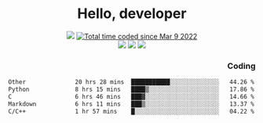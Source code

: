 # <div align='center' >Hello, developer</div>

<div align='center'>
  <a ><img src="https://img.shields.io/badge/dynamic/json?url=https%3A%2F%2Fapi.swo.moe%2Fstats%2Fgithub%2FFree-Aaron-Li&query=count&color=181717&label=GitHub&labelColor=282c34&logo=github&suffix=+follows&cacheSeconds=3600"></a>
  <a href="https://wakatime.com/@fe40087f-8eae-48dc-9950-ad0633db1591"><img src="https://wakatime.com/badge/user/fe40087f-8eae-48dc-9950-ad0633db1591.svg" alt="Total time coded since Mar 9 2022" /></a>
</div>
<div align='center'>
  <a><img src="https://img.shields.io/badge/Rookie-blue?style=plastic&logo=c&logoColor=blue&labelColor=F5B7DB"></a>
  <a><img src="https://img.shields.io/badge/Rookie-blue?style=plastic&logo=c%2B%2B&logoColor=blue&labelColor=F5B7DB"></a> 
  <a><img src="https://img.shields.io/badge/Rookie-blue?style=plastic&logo=python&logoColor=blue&labelColor=F5B7DB"></a> 
</div>

<div align='right'>
  <h3>Coding</h3>
</div>

<!--START_SECTION:waka-->

```txt
Other              20 hrs 28 mins  ███████████░░░░░░░░░░░░░░   44.26 %
Python             8 hrs 15 mins   ████▒░░░░░░░░░░░░░░░░░░░░   17.86 %
C                  6 hrs 46 mins   ███▓░░░░░░░░░░░░░░░░░░░░░   14.66 %
Markdown           6 hrs 11 mins   ███▒░░░░░░░░░░░░░░░░░░░░░   13.37 %
C/C++              1 hr 57 mins    █░░░░░░░░░░░░░░░░░░░░░░░░   04.22 %
```

<!--END_SECTION:waka-->





